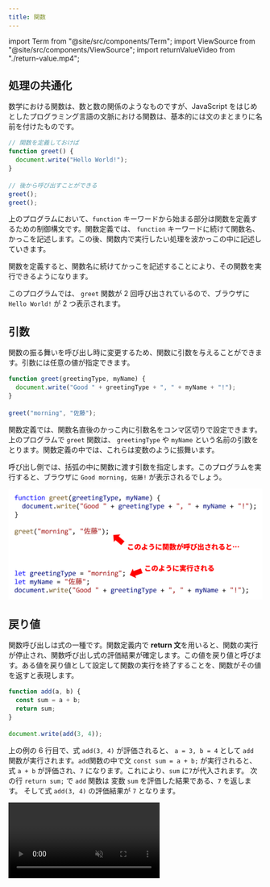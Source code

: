```yaml
---
title: 関数
---
```


import Term from "@site/src/components/Term";
import ViewSource from "@site/src/components/ViewSource";
import returnValueVideo from "./return-value.mp4";

## 処理の共通化

数学における関数は、数と数の関係のようなものですが、<Term type="javascript">JavaScript</Term> をはじめとしたプログラミング言語の文脈における<Term strong type="javascriptFunction">関数</Term>は、基本的には<Term type="javascriptStatement">文</Term>のまとまりに名前を付けたものです。

```javascript
// 関数を定義しておけば
function greet() {
  document.write("Hello World!");
}

// 後から呼び出すことができる
greet();
greet();
```

上のプログラムにおいて、`function` キーワードから始まる部分は<Term type="javascriptFunction">関数</Term>を定義するための<Term type="javascriptControlFlow">制御構文</Term>です。<Term type="javascriptFunction">関数</Term>定義では、 `function` キーワードに続けて<Term type="javascriptFunction">関数</Term>名、かっこを記述します。この後、<Term type="javascriptFunction">関数</Term>内で実行したい処理を波かっこの中に記述していきます。

<p><Term type="javascriptFunction">関数</Term>を定義すると、<Term type="javascriptFunction">関数</Term>名に続けてかっこを記述することにより、その<Term type="javascriptFunction">関数</Term>を実行できるようになります。</p>

このプログラムでは、 `greet` <Term type="javascriptFunction">関数</Term>が 2 回呼び出されているので、ブラウザに `Hello World!` が 2 つ表示されます。

## <Term strong type="javascriptParameter">引数</Term>

<p><Term type="javascriptFunction">関数</Term>の振る舞いを呼び出し時に変更するため、<Term type="javascriptFunction">関数</Term>に<Term strong type="javascriptParameter">引数</Term>を与えることができます。<Term type="javascriptParameter">引数</Term>には任意の<Term type="javascriptValue">値</Term>が指定できます。</p>

```javascript
function greet(greetingType, myName) {
  document.write("Good " + greetingType + ", " + myName + "!");
}

greet("morning", "佐藤");
```

<p><Term type="javascriptFunction">関数</Term>定義では、<Term type="javascriptFunction">関数</Term>名直後のかっこ内に<Term type="javascriptParameter">引数</Term>名をコンマ区切りで設定できます。上のプログラムで <code>greet</code> <Term type="javascriptFunction">関数</Term>は、 <code>greetingType</code> や <code>myName</code> という名前の<Term type="javascriptParameter">引数</Term>をとります。<Term type="javascriptFunction">関数</Term>定義の中では、これらは<Term type="javascriptVariable">変数</Term>のように振舞います。</p>

呼び出し側では、括弧の中に<Term type="javascriptFunction">関数</Term>に<Term type="javascriptPass">渡す</Term><Term type="javascriptParameter">引数</Term>を指定します。このプログラムを実行すると、ブラウザに `Good morning, 佐藤!` が表示されるでしょう。

![引数](arguments.png)

## <Term type="javascriptReturnValue">戻り値</Term>

<p><Term type="javascriptFunction">関数</Term>呼び出しは<Term type="javascriptExpression">式</Term>の一種です。<Term type="javascriptFunction">関数</Term>定義内で <strong>return 文</strong>を用いると、<Term type="javascriptFunction">関数</Term>の実行が停止され、<Term type="javascriptFunction">関数</Term>呼び出し<Term type="javascriptExpression">式</Term>の<Term type="javascriptEvaluation">評価</Term>結果が確定します。この値を<Term strong type="javascriptReturnValue">戻り値</Term>と呼びます。ある<Term type="javascriptValue">値</Term>を<Term type="javascriptReturnValue">戻り値</Term>として設定して関数の実行を終了することを、<Term type="javascriptFunction">関数</Term>がその<Term type="javascriptValue">値</Term>を<Term strong type="javascriptReturn">返す</Term>と表現します。</p>

```javascript
function add(a, b) {
  const sum = a + b;
  return sum;
}

document.write(add(3, 4));
```

上の例の 6 行目で、<Term type="javascriptExpression">式</Term> `add(3, 4)` が<Term type="javascriptEvaluation">評価</Term>されると、 `a = 3, b = 4` として `add` <Term type="javascriptFunction">関数</Term>が実行されます。`add`<Term type="javascript">関数</Term>の中で<Term type="javascriptStatement">文</Term> `const sum = a + b;` が実行されると、<Term type="javascriptExpression">式</Term> `a + b` が<Term type="javascriptEvaluation">評価</Term>され、`7` になります。これにより、`sum` に`7`が代入されます。
次の行 `return sum;` で `add` <Term type="javascriptFunction">関数</Term>は <Term type="javascriptVariable">変数</Term> `sum` を<Term type="javascriptEvaluation">評価</Term>した結果である、`7` を<Term type="javascriptReturn">返します。</Term>
そして<Term type="javascriptExpression">式</Term> `add(3, 4)` の<Term type="javascriptEvaluation">評価</Term>結果が `7` となります。

<video src={returnValueVideo} controls autoPlay muted loop />

## <Term type="javascriptVariable">変数</Term>の<Term type="javascriptScope">スコープ</Term>

<p><Term type="javascriptFunction">関数</Term>内で<Term type="javascriptDeclaration">宣言</Term>された<Term type="javascriptVariable">変数</Term>は、<Term type="javascriptFunction">関数</Term>内でのみ有効です。<Term type="javascriptVariable">変数</Term>が有効な範囲のことを、その<Term type="javascriptVariable">変数</Term>の<Term type="javascriptScope" strong>スコープ</Term>と呼んでいます。</p>

<p><Term type="javascriptFunction">関数</Term>外で<Term type="javascriptDeclaration">宣言</Term>された<Term type="javascriptVariable">変数</Term>は<Term type="javascriptFunction">関数</Term>内でも利用できます。</p>

```javascript
let guestCount = 0;

function greet() {
  guestCount = guestCount + 1;
  document.write("あなたは" + guestCount + "人目のお客様です。");
}

greet();
greet();
```

この例における、`greet` <Term type="javascriptFunction">関数</Term>は、呼び出されるたびに `guestCount` に 1 を加えています。

:::caution <Term type="javascriptVariable">変数</Term>の<Term type="javascriptScope" strong>スコープ</Term>

<p><Term type="javascriptScope">スコープ</Term>が終わった<Term type="javascriptVariable">変数</Term>は、その時点で破棄されます。</p>

```javascript
let outer = 0;

function increment() {
  let inner = 0;
  outer = outer + 1;
  inner = inner + 1;
  document.write(outer); // 1ずつ増える
  document.write(inner); // 常に1
}

increment();
increment();
```

:::

## 演習

携帯電話料金を計算する<Term type="javascriptFunction">関数</Term>を作ってみましょう。

```javascript
function calculateCost(monthlyBandwidth) {
  // ここに処理を書く
}

document.write(calculateCost(3.5));
```

`calculateCost` は、<Term type="javascriptParameter">引数</Term>に月間転送量 `monthlyBandwidth` を取り、その月の携帯電話料金を<Term type="javascriptReturnValue">戻り値</Term>として<Term type="javascriptReturn">返す</Term><Term type="javascriptFunction">関数</Term>です。携帯電話料金は、下のルールで決定されるとします。

> 月間転送量を _monthlyBandwidth_ (GB) とします。
>
> - _monthlyBandwidth_ < 5.0 のとき、携帯電話料金は _monthlyBandwidth_ × 600 (円)
> - _monthlyBandwidth_ >= 5.0 のとき、携帯電話料金は 3000 (円)

<ViewSource url={import.meta.url} path="_samples/mobile-phone-bill" />
